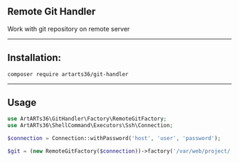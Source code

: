 ## Remote Git Handler

Work with git repository on remote server

----

## Installation:

`composer require artarts36/git-handler`

----

## Usage

```php
use ArtARTs36\GitHandler\Factory\RemoteGitFactory;
use ArtARTs36\ShellCommand\Executors\Ssh\Connection;

$connection = Connection::withPassword('host', 'user', 'password');

$git = (new RemoteGitFactory($connection))->factory('/var/web/project/');

```
